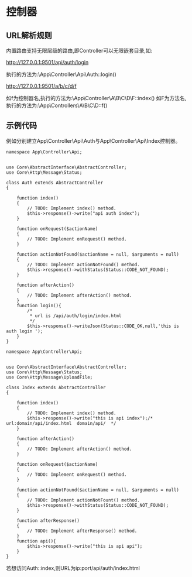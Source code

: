 # 控制器
## URL解析规则
内置路由支持无限层级的路由,即Controller可以无限嵌套目录,如:

http://127.0.0.1:9501/api/auth/login

执行的方法为:\App\Controller\Api\Auth::login()

http://127.0.0.1:9501/a/b/c/d/f

如f为控制器名,执行的方法为:\App\Controller\A\B\C\D\F::index()
如F为方法名,执行的方法为:\App\Controllers\A\B\C\D::f()

## 示例代码
例如分别建立App\Controller\Api\Auth与App\Controller\Api\Index控制器。
```
namespace App\Controller\Api;


use Core\AbstractInterface\AbstractController;
use Core\Http\Message\Status;

class Auth extends AbstractController
{

    function index()
    {
        // TODO: Implement index() method.
        $this->response()->write("api auth index");
    }

    function onRequest($actionName)
    {
        // TODO: Implement onRequest() method.
    }

    function actionNotFound($actionName = null, $arguments = null)
    {
        // TODO: Implement actionNotFound() method.
        $this->response()->withStatus(Status::CODE_NOT_FOUND);
    }

    function afterAction()
    {
        // TODO: Implement afterAction() method.
    }
    function login(){
        /*
         * url is /api/auth/login/index.html
         */
        $this->response()->writeJson(Status::CODE_OK,null,'this is auth login ');
    }
}
```

```
namespace App\Controller\Api;


use Core\AbstractInterface\AbstractController;
use Core\Http\Message\Status;
use Core\Http\Message\UploadFile;

class Index extends AbstractController
{

    function index()
    {
        // TODO: Implement index() method.
        $this->response()->write("this is api index");/*  url:domain/api/index.html  domain/api/  */
    }

    function afterAction()
    {
        // TODO: Implement afterAction() method.
    }

    function onRequest($actionName)
    {
        // TODO: Implement onRequest() method.
    }

    function actionNotFound($actionName = null, $arguments = null)
    {
        // TODO: Implement actionNotFount() method.
        $this->response()->withStatus(Status::CODE_NOT_FOUND);
    }

    function afterResponse()
    {
        // TODO: Implement afterResponse() method.
    }
    function api(){
        $this->response()->write("this is api api");
    }
}
```
若想访问Auth::index,则URL为ip:port/api/auth/index.html

<script>
    var _hmt = _hmt || [];
    (function() {
        var hm = document.createElement("script");
        hm.src = "https://hm.baidu.com/hm.js?4c8d895ff3b25bddb6fa4185c8651cc3";
        var s = document.getElementsByTagName("script")[0];
        s.parentNode.insertBefore(hm, s);
    })();
</script>
<script>
(function(){
    var bp = document.createElement('script');
    var curProtocol = window.location.protocol.split(':')[0];
    if (curProtocol === 'https') {
        bp.src = 'https://zz.bdstatic.com/linksubmit/push.js';        
    }
    else {
        bp.src = 'http://push.zhanzhang.baidu.com/push.js';
    }
    var s = document.getElementsByTagName("script")[0];
    s.parentNode.insertBefore(bp, s);
})();
</script>
